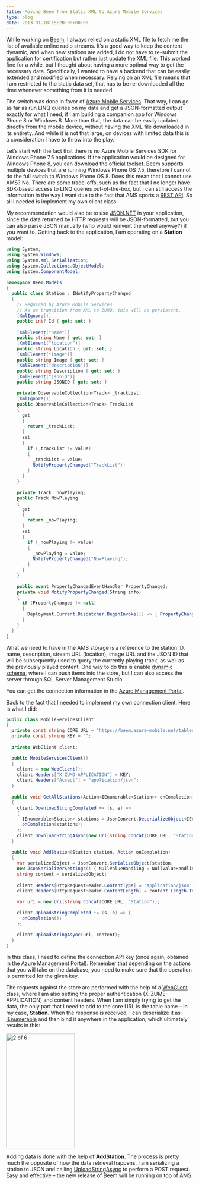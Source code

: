 ```yaml
---
title: Moving Beem from Static XML to Azure Mobile Services
type: blog
date: 2013-01-18T15:20:00+00:00
---
```


While working on [Beem][1], I always relied on a static XML file to fetch me the list of available online radio streams. It’s a good way to keep the content dynamic, and when new stations are added, I do not have to re-submit the application for certification but rather just update the XML file. This worked fine for a while, but I thought about having a more optimal way to get the necessary data. Specifically, I wanted to have a backend that can be easily extended and modified when necessary. Relying on an XML file means that I am restricted to the static data set, that has to be re-downloaded all the time whenever something from it is needed. 

The switch was done in favor of [Azure Mobile Services][2]. That way, I can go as far as run LINQ queries on my data and get a JSON-formatted output exactly for what I need, if I am building a companion app for Windows Phone 8 or Windows 8. More than that, the data can be easily updated directly from the mobile device, without having the XML file downloaded in its entirety. And while it is not that large, on devices with limited data this is a consideration I have to throw into the play. 

Let’s start with the fact that there is no Azure Mobile Services SDK for Windows Phone 7.5 applications. If the application would be designed for Windows Phone 8, you can download the official [toolset][3]. [Beem][1] supports multiple devices that are running Windows Phone OS 7.5, therefore I cannot do the full switch to Windows Phone OS 8. Does this mean that I cannot use AMS? No. There are some trade-offs, such as the fact that I no longer have SDK-based access to LINQ queries out-of-the-box, but I can still access the information in the way I want due to the fact that AMS sports a [REST API][4]. So all I needed is implement my own client class. 

My recommendation would also be to use [JSON.NET][5] in your application, since the data returned by HTTP requests will be JSON-formatted, but you can also parse JSON manually (who would reinvent the wheel anyway?) if you want to. Getting back to the application, I am operating on a **Station** model:

```csharp
using System;
using System.Windows;
using System.Xml.Serialization;
using System.Collections.ObjectModel;
using System.ComponentModel;
 
namespace Beem.Models
{
  public class Station : INotifyPropertyChanged
  {
    // Required by Azure Mobile Services
    // As we transition from XML to ZUMO, this will be persistent.
    [XmlIgnore()]
    public int? Id { get; set; }
    
    [XmlElement("name")]
    public string Name { get; set; }
    [XmlElement("location")]
    public string Location { get; set; }
    [XmlElement("image")]
    public string Image { get; set; }
    [XmlElement("description")]
    public string Description { get; set; }
    [XmlElement("jsonid")]
    public string JSONID { get; set; }
    
    private ObservableCollection<Track> _trackList;
    [XmlIgnore()]
    public ObservableCollection<Track> TrackList
    {
      get
      {
        return _trackList;
      }
      set
      {
        if (_trackList != value)
        {
          _trackList = value;
          NotifyPropertyChanged("TrackList");
        }
      }
    }
    
    private Track _nowPlaying;
    public Track NowPlaying
    {
      get
      {
        return _nowPlaying;
      }
      set
      {
        if (_nowPlaying != value)
        {
          _nowPlaying = value;
          NotifyPropertyChanged("NowPlaying");
        }
      }
    }
    
    public event PropertyChangedEventHandler PropertyChanged;
    private void NotifyPropertyChanged(String info)
    {
      if (PropertyChanged != null)
      {
        Deployment.Current.Dispatcher.BeginInvoke(() => { PropertyChanged(this, new PropertyChangedEventArgs(info)); });
      }
    }
  }
}
```

What we need to have in the AMS storage is a reference to the station ID, name, description, stream URL (location), image URL and the JSON ID that will be subsequently used to query the currently playing track, as well as the previously played content. One way to do this is enable [dynamic schema][6], where I can push items into the store, but I can also access the server through SQL Server Management Studio.

You can get the connection information in the [Azure Management Portal][7].

Back to the fact that I needed to implement my own connection client. Here is what I did:

```csharp
public class MobileServicesClient
{
  private const string CORE_URL = "https://beem.azure-mobile.net/tables/";
  private const string KEY = "";
  
  private WebClient client;
  
  public MobileServicesClient()
  {
    client = new WebClient();
    client.Headers["X-ZUMO-APPLICATION"] = KEY;
    client.Headers["Accept"] = "application/json";
  }
  
  public void GetAllStations(Action<IEnumerable<Station>> onCompletion)
  {
    client.DownloadStringCompleted += (s, e) =>
    {
      IEnumerable<Station> stations = JsonConvert.DeserializeObject<IEnumerable<Station>>(e.Result);
      onCompletion(stations);
    };
    client.DownloadStringAsync(new Uri(string.Concat(CORE_URL, "Station")));
  }
  
  public void AddStation(Station station, Action onCompletion)
  {
    var serializedObject = JsonConvert.SerializeObject(station,
    new JsonSerializerSettings() { NullValueHandling = NullValueHandling.Ignore });
    string content = serializedObject;
    
    client.Headers[HttpRequestHeader.ContentType] = "application/json";
    client.Headers[HttpRequestHeader.ContentLength] = content.Length.ToString();
    
    var uri = new Uri(string.Concat(CORE_URL, "Station"));
    
    client.UploadStringCompleted += (s, e) => {
      onCompletion();
    };

    client.UploadStringAsync(uri, content);
  }
}
```

In this class, I need to define the connection API key (once again, obtained in the Azure Management Portal). Remember that depending on the actions that you will take on the database, you need to make sure that the operation is permitted for the given key. 

The requests against the store are performed with the help of a [WebClient][8] class, where I am also setting the proper authentication (X-ZUME-APPLICATION) and content headers. When I am simply trying to get the data, the only part that I need to add to the core URL is the table name – in my case, **Station**. When the response is received, I can deserialize it as [IEnumerable<Station>][9] and then bind it anywhere in the application, which ultimately results in this:

<img border="0" alt="2 of 6" src="http://cdn.marketplaceimages.windowsphone.com/v8/images/954db389-12e9-4e42-83a2-4de2b84fbe50?imageType=ws_screenshot_large&rotation=0" width="185" height="308" />

Adding data is done with the help of **AddStation**. The process is pretty much the opposite of how the data retrieval happens. I am serializing a station to JSON and calling [UploadStringAsync][10] to perform a POST request. Easy and effective – the new release of Beem will be running on top of AMS.

 [1]: http://www.windowsphone.com/en-us/store/app/beem-plus/8433ad41-9a4e-46ff-ba33-340d265f53d5
 [2]: http://www.windowsazure.com/en-us/develop/mobile/
 [3]: https://go.microsoft.com/fwLink/p/?LinkID=268375
 [4]: http://msdn.microsoft.com/en-us/library/windowsazure/jj710108.aspx
 [5]: http://james.newtonking.com/projects/json-net.aspx
 [6]: http://www.windowsazure.com/en-us/develop/mobile/tutorials/get-started-with-data-dotnet/
 [7]: https://manage.windowsazure.com/
 [8]: http://msdn.microsoft.com/en-us/library/system.net.webclient(v=vs.95).aspx
 [9]: http://msdn.microsoft.com/en-us/library/system.collections.ienumerable(v=vs.95).aspx
 [10]: http://msdn.microsoft.com/en-us/library/system.net.webclient.uploadstringasync(v=vs.95).aspx